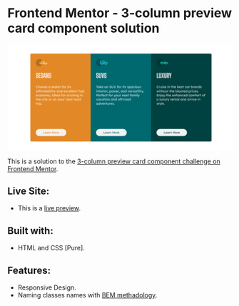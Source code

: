 # Frontend Mentor - 3-column preview card component solution

![Screenshot of the website](./assets/preview/screenshot.png)

This is a solution to the [3-column preview card component challenge on Frontend Mentor](https://www.frontendmentor.io/challenges/3column-preview-card-component-pH92eAR2-).

## Live Site:
- This is a [live preview](https://iabdwahab.github.io/frontend-mentor-solutions/solutions/three-column-preview-card-component).

## Built with:

- HTML and CSS [Pure].

## Features:

- Responsive Design.
- Naming classes names with [BEM methadology](https://en.bem.info/methodology/).
